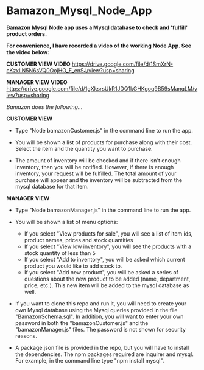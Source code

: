 # Bamazon_Mysql_Node_App

**Bamazon Mysql Node app uses a Mysql database to check and 'fulfill' product orders.**

**For convenience, I have recorded a video of the working Node App. 
See the video below:**

**CUSTOMER VIEW VIDEO**
https://drive.google.com/file/d/1SmXrN-cKzxIIN5N6sVQ0OojHO_F_enSJ/view?usp=sharing

**MANAGER VIEW VIDEO**
https://drive.google.com/file/d/1gXksrsUkR1JDQ1kGHKgoq9B59sManqLM/view?usp=sharing

*Bamazon does the following...*

**CUSTOMER VIEW**

* Type "Node bamazonCustomer.js" in the command line to run the app. 

* You will be shown a list of products for purchase along with their cost. Select the item and the quantity you want to purchase. 

* The amount of inventory will be checked and if there isn't enough inventory, then you will be notified. However, if there is enough inventory, your request will be fulfilled. The total amount of your purchase will appear and the inventory will be subtracted from the mysql database for that item. 

**MANAGER VIEW**

* Type "Node bamazonManager.js" in the command line to run the app.

* You will be shown a list of menu options:
	* If you select "View products for sale", you will see a list of item ids, product names, prices and stock quantities
	* If you select "View low inventory", you will see the products with a stock quantity of less than 5 
	* If you select "Add to inventory", you will be asked which current product you would like to add stock to.
	* If you select "Add new product", you will be asked a series of questions about the new product to be added (name, department, price, etc.). This new item will be added to the mysql database as well.

- If you want to clone this repo and run it, you will need to create your own Mysql database using the Mysql queries provided in the file "BamazonSchema.sql". In addition, you will want to enter your own password in both the "bamazonCustomer.js" and the "bamazonManager.js" files. The password is not shown for security reasons. 

- A package.json file is provided in the repo, but you will have to install the dependencies. The npm packages required are inquirer and mysql. For example, in the command line type "npm install mysql".

